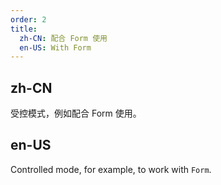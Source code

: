 ```yaml
---
order: 2
title:
  zh-CN: 配合 Form 使用
  en-US: With Form
---
```


## zh-CN

受控模式，例如配合 Form 使用。

## en-US

Controlled mode, for example, to work with `Form`.
